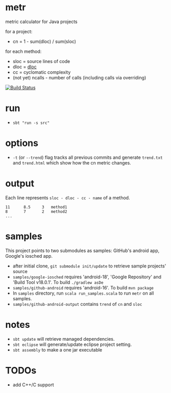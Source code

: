 metr
====

metric calculator for Java projects

for a project:

* cn = 1 - sum(dloc) / sum(sloc)

for each method:

* sloc = source lines of code
* dloc = [dloc](https://github.com/agiledevteam/metr/wiki/What-is-DLOC%3F)
* cc = cyclomatic complexity 
* (not yet) ncalls - number of calls (including calls via overriding)

[![Build Status](https://travis-ci.org/agiledevteam/metr.png)](https://travis-ci.org/agiledevteam/metr)

run
===

* `sbt "run -s src"`

options
======

* `-t` (or `--trend`) flag tracks all previous commits and generate `trend.txt` and `trend.html` which show how the cn metric changes.


output
======

Each line represents `sloc - dloc - cc - name` of a method.

    11      8.5     3   method1
    8       7       2   method2
    ...


samples
=======

This project points to two submodules as samples: GitHub's android app, Google's iosched app.

* after initial clone, `git submodule init/update` to retrieve sample projects' source
 * `samples/google-iosched` requires 'android-18', 'Google Repository' and 'Build Tool v18.0.1'. To build `./gradlew asDe`
 * `samples/github-android` requires 'android-16'. To build `mvn package`
* In `samples` directory, run `scala run_samples.scala` to run `metr` on all samples. 
* `samples/github-android-output` contains `trend` of `cn` and `sloc`


notes
=====

* `sbt update` will retrieve managed dependencies.
* `sbt eclipse` will generate/update eclipse project setting.
* `sbt assembly` to make a one jar executable


TODOs
====

* add C++/C support

